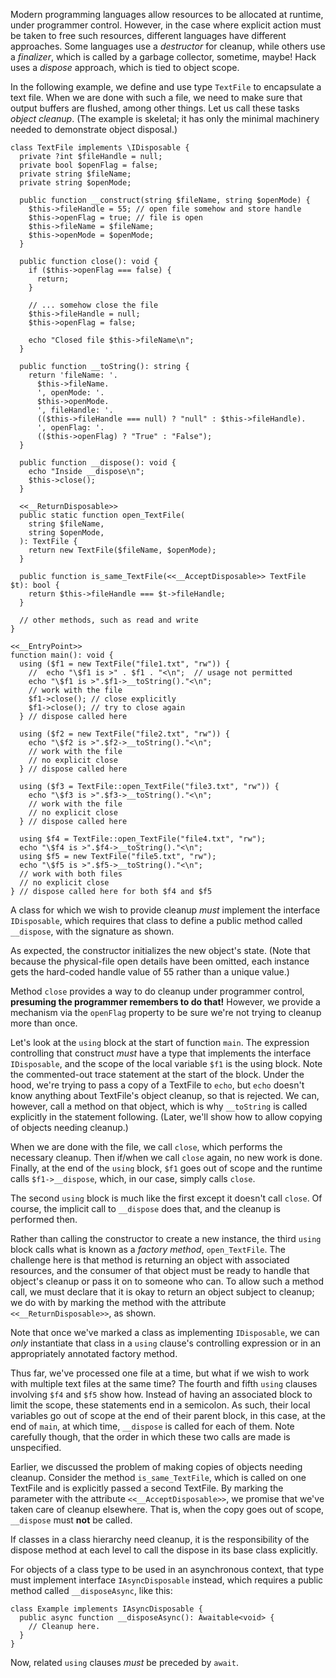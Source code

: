 Modern programming languages allow resources to be allocated at runtime, under programmer control. However, in the case where
explicit action must be taken to free such resources, different languages have different approaches. Some languages use a
*destructor* for cleanup, while others use a *finalizer*, which is called by a garbage collector, sometime, maybe! Hack uses
a *dispose* approach, which is tied to object scope.

In the following example, we define and use type `TextFile` to encapsulate a text file. When we are done with such a file,
we need to make sure that output buffers are flushed, among other things. Let us call these tasks *object cleanup*.  (The
example is skeletal; it has only the minimal machinery needed to demonstrate object disposal.)

```Hack
class TextFile implements \IDisposable {
  private ?int $fileHandle = null;
  private bool $openFlag = false;
  private string $fileName;
  private string $openMode;

  public function __construct(string $fileName, string $openMode) {
    $this->fileHandle = 55; // open file somehow and store handle
    $this->openFlag = true; // file is open
    $this->fileName = $fileName;
    $this->openMode = $openMode;
  }

  public function close(): void {
    if ($this->openFlag === false) {
      return;
    }

    // ... somehow close the file
    $this->fileHandle = null;
    $this->openFlag = false;

    echo "Closed file $this->fileName\n";
  }

  public function __toString(): string {
    return 'fileName: '.
      $this->fileName.
      ', openMode: '.
      $this->openMode.
      ', fileHandle: '.
      (($this->fileHandle === null) ? "null" : $this->fileHandle).
      ', openFlag: '.
      (($this->openFlag) ? "True" : "False");
  }

  public function __dispose(): void {
    echo "Inside __dispose\n";
    $this->close();
  }

  <<__ReturnDisposable>>
  public static function open_TextFile(
    string $fileName,
    string $openMode,
  ): TextFile {
    return new TextFile($fileName, $openMode);
  }

  public function is_same_TextFile(<<__AcceptDisposable>> TextFile $t): bool {
    return $this->fileHandle === $t->fileHandle;
  }

  // other methods, such as read and write
}

<<__EntryPoint>>
function main(): void {
  using ($f1 = new TextFile("file1.txt", "rw")) {
    //  echo "\$f1 is >" . $f1 . "<\n";  // usage not permitted
    echo "\$f1 is >".$f1->__toString()."<\n";
    // work with the file
    $f1->close(); // close explicitly
    $f1->close(); // try to close again
  } // dispose called here

  using ($f2 = new TextFile("file2.txt", "rw")) {
    echo "\$f2 is >".$f2->__toString()."<\n";
    // work with the file
    // no explicit close
  } // dispose called here

  using ($f3 = TextFile::open_TextFile("file3.txt", "rw")) {
    echo "\$f3 is >".$f3->__toString()."<\n";
    // work with the file
    // no explicit close
  } // dispose called here

  using $f4 = TextFile::open_TextFile("file4.txt", "rw");
  echo "\$f4 is >".$f4->__toString()."<\n";
  using $f5 = new TextFile("file5.txt", "rw");
  echo "\$f5 is >".$f5->__toString()."<\n";
  // work with both files
  // no explicit close
} // dispose called here for both $f4 and $f5
```

A class for which we wish to provide cleanup *must* implement the interface `IDisposable`, which requires that class to
define a public method called `__dispose`, with the signature as shown.

As expected, the constructor initializes the new object's state. (Note that because the physical-file open details have been
omitted, each instance gets the hard-coded handle value of 55 rather than a unique value.)

Method `close` provides a way to do cleanup under programmer control, **presuming the programmer remembers to do that!** However,
we provide a mechanism via the `openFlag` property to be sure we're not trying to cleanup more than once.

Let's look at the `using` block at the start of function `main`. The expression controlling that construct *must* have a type
that implements the interface `IDisposable`, and the scope of the local variable `$f1` is the using block.  Note the commented-out
trace statement at the start of the block. Under the hood, we're trying to pass a copy of a TextFile to `echo`, but `echo`
doesn't know anything about TextFile's object cleanup, so that is rejected. We can, however, call a method on that object,
which is why `__toString` is called explicitly in the statement following. (Later, we'll show how to allow copying of objects
needing cleanup.)

When we are done with the file, we call `close`, which performs the necessary cleanup. Then if/when we call `close` again, no
new work is done. Finally, at the end of the `using` block, `$f1` goes out of scope and the runtime calls `$f1->__dispose`,
which, in our case, simply calls `close`.

The second `using` block is much like the first except it doesn't call `close`. Of course, the implicit call to `__dispose`
does that, and the cleanup is performed then.

Rather than calling the constructor to create a new instance, the third `using` block calls what is known as a *factory method*,
`open_TextFile`. The challenge here is that method is returning an object with associated resources, and the consumer of that
object must be ready to handle that object's cleanup or pass it on to someone who can. To allow such a method call, we must
declare that it is okay to return an object subject to cleanup; we do with by marking the method with the attribute
`<<__ReturnDisposable>>`, as shown.

Note that once we've marked a class as implementing `IDisposable`, we can *only* instantiate that class in a `using`
clause's controlling expression or in an appropriately annotated factory method.

Thus far, we've processed one file at a time, but what if we wish to work with multiple text files at the same time? The
fourth and fifth `using` clauses involving `$f4` and `$f5` show how. Instead of having an associated block to limit the scope,
these statements end in a semicolon. As such, their local variables go out of scope at the end of their parent block, in this
case, at the end of `main`, at which time, `__dispose` is called for each of them. Note carefully though, that the order in which
these two calls are made is unspecified.

Earlier, we discussed the problem of making copies of objects needing cleanup. Consider the method `is_same_TextFile`, which is
called on one TextFile and is explicitly passed a second TextFile.  By marking the parameter with the attribute `<<__AcceptDisposable>>`,
we promise that we've taken care of cleanup elsewhere. That is, when the copy goes out of scope, `__dispose` must **not** be called.

If classes in a class hierarchy need cleanup, it is the responsibility of the dispose method at each level to call the dispose
in its base class explicitly.

For objects of a class type to be used in an asynchronous context, that type must implement interface `IAsyncDisposable` instead,
which requires a public method called `__disposeAsync`, like this:

```Hack
class Example implements IAsyncDisposable {
  public async function __disposeAsync(): Awaitable<void> {
    // Cleanup here.
  }
}
```

Now, related `using` clauses *must* be preceded by `await`.
